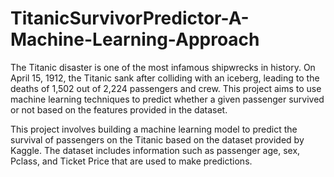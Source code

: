 # TitanicSurvivorPredictor-A-Machine-Learning-Approach

The Titanic disaster is one of the most infamous shipwrecks in history. On April 15, 1912, the Titanic sank after colliding with an iceberg, leading to the deaths of 1,502 out of 2,224 passengers and crew. This project aims to use machine learning techniques to predict whether a given passenger survived or not based on the features provided in the dataset.

This project involves building a machine learning model to predict the survival of passengers on the Titanic based on the dataset provided by Kaggle. The dataset includes information such as passenger age, sex, Pclass, and Ticket Price that are used to make predictions.
